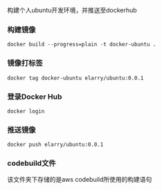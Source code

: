 构建个人ubuntu开发环境，并推送至dockerhub


### 构建镜像

```shell
docker build --progress=plain -t docker-ubuntu .

```

### 镜像打标签

```shell
docker tag docker-ubuntu elarry/ubuntu:0.0.1

```

### 登录Docker Hub

```shell
docker login

```

### 推送镜像

```shell
docker push elarry/ubuntu:0.0.1

```

### codebuild文件
该文件夹下存储的是aws codebuild所使用的构建语句